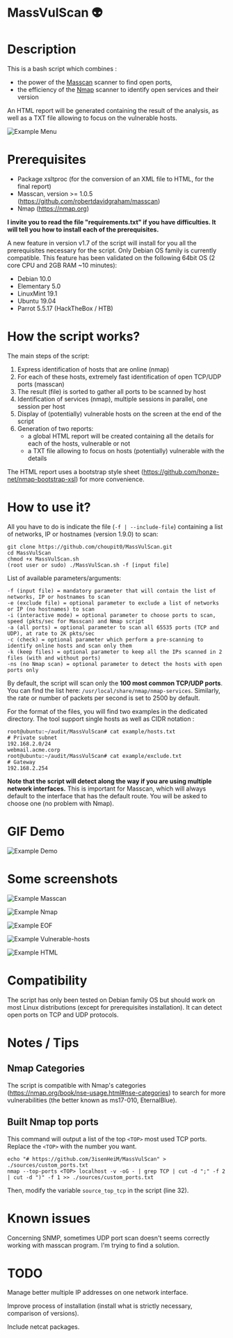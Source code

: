 # MassVulScan :alien:
# Description
This is a bash script which combines :
- the power of the [Masscan](https://github.com/robertdavidgraham/masscan) scanner to find open ports,
- the efficiency of the [Nmap](https://nmap.org) scanner to identify open services and their version

An HTML report will be generated containing the result of the analysis, as well as a TXT file allowing to focus on the vulnerable hosts.

![Example Menu](screenshots/Menu_1-9-0.PNG)

# Prerequisites
- Package xsltproc (for the conversion of an XML file to HTML, for the final report)
- Masscan, version >= 1.0.5 (https://github.com/robertdavidgraham/masscan)
- Nmap (https://nmap.org)

**I invite you to read the file "requirements.txt" if you have difficulties. It will tell you how to install each of the prerequisites.**

A new feature in version v1.7 of the script will install for you all the prerequisites necessary for the script. Only Debian OS family is currently compatible.
This feature has been validated on the following 64bit OS (2 core CPU and 2GB RAM ~10 minutes):
- Debian 10.0
- Elementary 5.0
- LinuxMint 19.1
- Ubuntu 19.04
- Parrot 5.5.17 (HackTheBox / HTB)

# How the script works?
The main steps of the script:
1) Express identification of hosts that are online (nmap)
2) For each of these hosts, extremely fast identification of open TCP/UDP ports (masscan)
3) The result (file) is sorted to gather all ports to be scanned by host
4) Identification of services (nmap), multiple sessions in parallel, one session per host
5) Display of (potentially) vulnerable hosts on the screen at the end of the script
6) Generation of two reports:
   - a global HTML report will be created containing all the details for each of the hosts, vulnerable or not
   - a TXT file allowing to focus on hosts (potentially) vulnerable with the details

The HTML report uses a bootstrap style sheet (https://github.com/honze-net/nmap-bootstrap-xsl) for more convenience.

# How to use it?
All you have to do is indicate the file (``-f | --include-file``) containing a list of networks, IP or hostnames (version 1.9.0) to scan:

```
git clone https://github.com/choupit0/MassVulScan.git
cd MassVulScan
chmod +x MassVulScan.sh
(root user or sudo) ./MassVulScan.sh -f [input file]
```
List of available parameters/arguments:
```
-f (input file) = mandatory parameter that will contain the list of networks, IP or hostnames to scan
-e (exclude file) = optional parameter to exclude a list of networks or IP (no hostnames) to scan
-i (interactive mode) = optional parameter to choose ports to scan, speed (pkts/sec for Masscan) and Nmap script
-a (all ports) = optional parameter to scan all 65535 ports (TCP and UDP), at rate to 2K pkts/sec
-c (check) = optional parameter which perform a pre-scanning to identify online hosts and scan only them
-k (keep files) = optional parameter to keep all the IPs scanned in 2 files (with and without ports)
-ns (no Nmap scan) = optional parameter to detect the hosts with open ports only
```
By default, the script will scan only the  **100 most common TCP/UDP ports**. You can find the list here: ``/usr/local/share/nmap/nmap-services``. Similarly, the rate or number of packets per second is set to 2500 by default.

For the format of the files, you will find two examples in the dedicated directory.
The tool support single hosts as well as CIDR notation :
```
root@ubuntu:~/audit/MassVulScan# cat example/hosts.txt
# Private subnet
192.168.2.0/24
webmail.acme.corp
root@ubuntu:~/audit/MassVulScan# cat example/exclude.txt
# Gateway
192.168.2.254
```
**Note that the script will detect along the way if you are using multiple network interfaces.** This is important for Masscan, which will always default to the interface that has the default route. You will be asked to choose one (no problem with Nmap).

# GIF Demo
![Example Demo](demo/MassVulScan_Demo.gif)
# Some screenshots
![Example Masscan](screenshots/Masscan.PNG)

![Example Nmap](screenshots/Nmap.PNG)

![Example EOF](screenshots/End-of-script.PNG)

![Example Vulnerable-hosts](screenshots/Ex-vulnerable-host-found.PNG)

![Example HTML](screenshots/HTML.PNG)
# Compatibility
The script has only been tested on Debian family OS but should work on most Linux distributions (except for prerequisites installation). It can detect open ports on TCP and UDP protocols.
# Notes / Tips
## Nmap Categories
The script is compatible with Nmap's categories (https://nmap.org/book/nse-usage.html#nse-categories) to search for more vulnerabilities (the better known as ms17-010, EternalBlue).

## Built Nmap top ports
This command will output a list of the top ``<TOP>`` most used TCP ports. Replace the ``<TOP>``
with the number you want.
```
echo "# https://github.com/3isenHeiM/MassVulScan" > ./sources/custom_ports.txt
nmap --top-ports <TOP> localhost -v -oG - | grep TCP | cut -d ";" -f 2 | cut -d ")" -f 1 >> ./sources/custom_ports.txt
```

Then, modify the variable `source_top_tcp` in the script (line 32).

# Known issues
Concerning SNMP, sometimes UDP port scan doesn't seems correctly working with masscan program. I'm trying to find a solution.
# TODO
Manage better multiple IP addresses on one network interface.

Improve process of installation (install what is strictly necessary, comparison of versions).

Include netcat packages.
